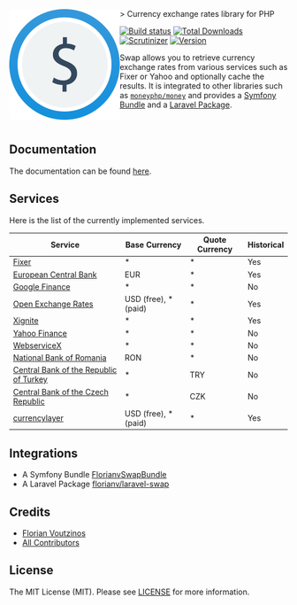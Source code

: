 <img src="doc/logo.png" width="200px" align="left"/>
> Currency exchange rates library for PHP

[![Build status](http://img.shields.io/travis/florianv/swap.svg?style=flat-square)](https://travis-ci.org/florianv/swap)
[![Total Downloads](https://img.shields.io/packagist/dt/florianv/swap.svg?style=flat-square)](https://packagist.org/packages/florianv/swap)
[![Scrutinizer](https://img.shields.io/scrutinizer/g/florianv/swap.svg?style=flat-square)](https://scrutinizer-ci.com/g/florianv/swap)
[![Version](http://img.shields.io/packagist/v/florianv/swap.svg?style=flat-square)](https://packagist.org/packages/florianv/swap)

Swap allows you to retrieve currency exchange rates from various services such as Fixer or Yahoo and optionally cache the results.
It is integrated to other libraries such as [`moneyphp/money`](https://github.com/moneyphp/money) and provides
a [Symfony Bundle](https://github.com/florianv/FlorianvSwapBundle) and a [Laravel Package](https://github.com/florianv/laravel-swap).

<br />

## Documentation

The documentation can be found [here](https://github.com/florianv/swap/blob/master/doc/doc.md).

## Services

Here is the list of the currently implemented services.

| Service | Base Currency | Quote Currency | Historical |
|---------------------------------------------------------------------------|----------------------|----------------|----------------|
| [Fixer](http://fixer.io) | * | * | Yes |
| [European Central Bank](http://www.ecb.europa.eu/home/html/index.en.html) | EUR | * | Yes |
| [Google Finance](http://www.google.com/finance) | * | * | No |
| [Open Exchange Rates](https://openexchangerates.org) | USD (free), * (paid) | * | Yes |
| [Xignite](https://www.xignite.com) | * | * | Yes |
| [Yahoo Finance](https://finance.yahoo.com) | * | * | No |
| [WebserviceX](http://www.webservicex.net/ws/default.aspx) | * | * | No |
| [National Bank of Romania](http://www.bnr.ro) | RON | * | No |
| [Central Bank of the Republic of Turkey](http://www.tcmb.gov.tr) | * | TRY | No |
| [Central Bank of the Czech Republic](http://www.cnb.cz) | * | CZK | No |
| [currencylayer](https://currencylayer.com) | USD (free), * (paid) | * | Yes |

## Integrations

- A Symfony Bundle [FlorianvSwapBundle](https://github.com/florianv/FlorianvSwapBundle)
- A Laravel Package [florianv/laravel-swap](https://github.com/florianv/laravel-swap)

## Credits

- [Florian Voutzinos](https://github.com/florianv)
- [All Contributors](https://github.com/florianv/swap/contributors)

## License

The MIT License (MIT). Please see [LICENSE](https://github.com/florianv/swap/blob/master/LICENSE) for more information.
